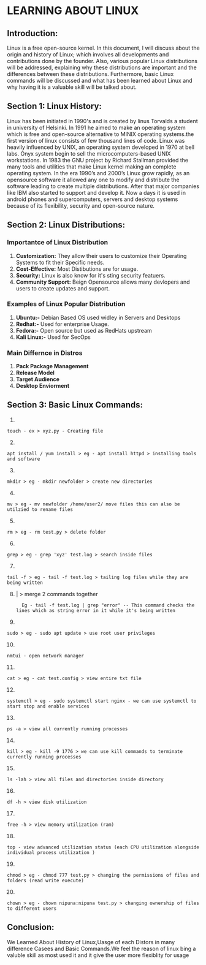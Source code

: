 # LEARNING ABOUT LINUX



## Introduction:

Linux is a free open-source kernel. In this document, I will discuss about the origin and history of Linux; which involves all developments and contributions done by the founder. Also, various popular Linux distributions will be addressed, explaining why these distributions are important and the differences between these distributions.
Furthermore, basic Linux commands will be discussed and what has been learned about Linux and why having it is a valuable skill will be talked about.

## Section 1: Linux History:

Linux has been initiated in 1990's and is created by linus Torvalds a student in university of Helsinki. In 1991 he aimed to make an operating system which is free and open-source alternative to MINIX operating systems.the first version of linux consists of few thousand lines of code. Linux was heavily influenced by UNIX, an operating system developed in 1970 at bell labs. Onyx system begin to sell the microcomputers-based UNIX workstations. In 1983 the GNU project by Richard Stallman provided the many tools and utilities that make Linux kernel making an complete operating system.
In the era 1990’s and 2000’s Linux grow rapidly, as an opensource software it allowed any one to modify and distribute the software leading to create multiple distributions. After that major companies like IBM also started to support and develop it.
Now a days it is used in android phones and supercomputers, servers and desktop systems because of its flexibility, security and open-source nature.

## Section 2: Linux Distributions:

### Importantce of Linux Distribution

1. **Customization:** They allow their users to customize their Operating Systems to fit their Specific needs.
2. **Cost-Effective:**  Most Distibutions are for usage.
3. **Security:** Linux is also know for it's sting security featuers.
4. **Community Support:** Beign Opensource allows many devlopers and users to create updates and support.

### Examples of Linux Popular Distribution

1. **Ubuntu:-** Debian Based OS used widley in Servers and Desktops
2. **Redhat:-** Used for enterprise Usage.
3. **Fedora:-** Open source but used as RedHats upstream
4. **Kali Linux:-** Used for SecOps

### Main Differnce in Distros

1. **Pack Package Management**
2. **Release Model**
3. **Target Audience**
4. **Desktop Enviorment**

## Section 3: Basic Linux Commands:
1. 
    
    touch - ex > xyz.py - Creating file
2.

    apt install / yum install > eg - apt install httpd > installing tools and software

3.

    mkdir > eg - mkdir newfolder > create new directories 

4. 

    mv > eg - mv newfolder /home/user2/ move files this can also be utilzied to rename files 

5. 


    rm > eg - rm test.py > delete folder 

6. 
    
    grep > eg - grep 'xyz' test.log > search inside files 

7. 
    
    tail -f > eg - tail -f test.log > tailing log files while they are being written 

8. | > merge 2 commands together 

         Eg - tail -f test.log | grep "error" -- This command checks the lines which as string error in it while it's being written 

9. 

    sudo > eg - sudo apt update > use root user privileges 

10. 

    nmtui - open network manager 

11. 
    
    cat > eg - cat test.config > view entire txt file 

12. 

    systemctl > eg - sudo systemctl start nginx - we can use systemctl to start stop and enable services

13. 

    ps -a > view all currently running processes 

14. 

    kill > eg - kill -9 1776 > we can use kill commands to terminate currently running processes 

15. 

    ls -lah > view all files and directories inside directory 

16. 

    df -h > view disk utilization
17. 

    free -h > view memory utilization (ram)
18. 


    top - view advanced utilization status (each CPU utilization alongside individual process utilization )
19. 


    chmod > eg - chmod 777 test.py > changing the permissions of files and folders (read write execute)
20. 

    chown > eg - chown nipuna:nipuna test.py > changing ownership of files to different users
## Conclusion:

We Learned About History of Linux,Uasge of each Distors in many difference Casees and Basic Commands.We feel the reason of linux bing a valuble skill as most used it and it give the user more flexiblity for usage